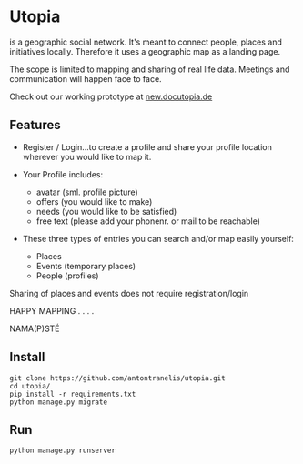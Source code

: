 # Utopia

is a geographic social network. It's meant to connect people, places and initiatives locally. Therefore it uses a geographic map as a landing page.

The scope is limited to mapping and sharing of real life data. Meetings and communication will happen face to face.

Check out our working prototype at [new.docutopia.de](https://new.docutopia.de)

## Features

* Register / Login...to create a profile and share your profile location wherever you would like to map it.

* Your Profile includes:
    * avatar (sml. profile picture)
    * offers (you would like to make)
    * needs (you would like to be satisfied)
    * free text (please add your phonenr. or mail to be reachable)

* These three types of entries you can search and/or map easily yourself:
    * Places
    * Events (temporary places)
    *  People (profiles)

Sharing of places and events does not require registration/login

HAPPY MAPPING . . . .

NAMA(P)STÉ

## Install
```
git clone https://github.com/antontranelis/utopia.git
cd utopia/
pip install -r requirements.txt
python manage.py migrate
```
## Run
```
python manage.py runserver
```
